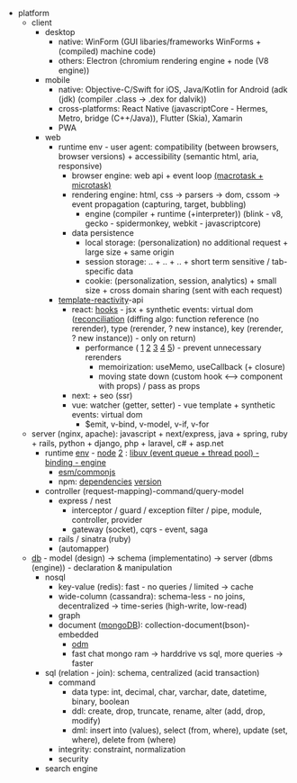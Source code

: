 - platform
	- client
		- desktop
			- native: WinForm (GUI libaries/frameworks WinForms + (compiled) machine code)
			- others: Electron (chromium rendering engine + node (V8 engine))
		- mobile 
			- native: Objective-C/Swift for iOS, Java/Kotlin for Android (adk (jdk) (compiler .class -> .dex for dalvik))
			- cross-platforms: React Native (javascriptCore - Hermes, Metro, bridge (C++/Java)), Flutter (Skia), Xamarin
			- PWA
		- web
			- runtime env - user agent: compatibility (between browsers, browser versions)  + accessibility (semantic html, aria, responsive)
				- browser engine: web api + event loop [(macrotask + microtask)](https://stackoverflow.com/questions/25915634/difference-between-microtask-and-macrotask-within-an-event-loop-context) 
				- rendering engine: html, css -> parsers -> dom, cssom -> event propagation (capturing, target, bubbling)
					- engine (compiler + runtime (+interpreter)) (blink - v8, gecko - spidermonkey, webkit - javascriptcore)
				- data persistence
					- local storage: (personalization) no additional request + large size + same origin 
					- session storage: .. + .. + .. + short term sensitive / tab-specific data
					- cookie: (personalization, session, analytics)  + small size + cross domain sharing (sent with each request)
			- [template-reactivity](https://www.youtube.com/watch?v=Oh2IEVqarHs)-api
				- react: [hooks](https://stackoverflow.com/questions/53729917/react-hooks-whats-happening-under-the-hood) - jsx + synthetic events: virtual dom ([reconciliation](https://www.youtube.com/watch?v=724nBX6jGRQ) (diffing algo: function reference (no rerender), type (rerender, ? new instance), key (rerender, ? new instance)) - only on return) 
					- performance ( [1](https://www.youtube.com/watch?v=qTDnwmMF5q8) [2](https://www.youtube.com/watch?v=So6plt0QE_M) [3](https://www.youtube.com/watch?v=gEW0Wv0DMso) [4](https://www.youtube.com/watch?v=pNaW0Md2o0g) [5](https://www.youtube.com/watch?v=huBxeruVnAM)) - prevent unnecessary rerenders
						- memoirization: useMemo, useCallback (+ closure)
						- moving state down (custom hook <--> component with props) / pass as props
				- next: + seo (ssr)
				- vue: watcher (getter, setter) - vue template + synthetic events: virtual dom
					- $emit, v-bind, v-model, v-if, v-for
	- server (nginx, apache): javascript + next/express, java + spring, ruby + rails, python + django, php + laravel, c# + asp.net
		- runtime [env](https://stackoverflow.com/questions/55690143/what-is-the-difference-between-env-local-and-env-development-local) - [node](https://www.digitalocean.com/community/tutorials/how-to-create-a-web-server-in-node-js-with-the-http-module) [2](https://stackoverflow.com/questions/52584811/javascript-not-loading-in-html-file-nodejs-http) : [libuv (event queue + thread pool) - binding -  engine](https://stackoverflow.com/questions/36766696/which-is-correct-node-js-architecture)
			- [esm/commonjs](https://www.tsmean.com/articles/learn-typescript/typescript-module-compiler-option/)
			- npm: [dependencies](https://stackoverflow.com/questions/65487385/should-i-duplicate-peerdependencies-in-dependencies-field-of-package-json) [version](https://stackoverflow.com/questions/22343224/whats-the-difference-between-tilde-and-caret-in-package-json)
		- controller (request-mapping)-command/query-model
			- express / nest
				- interceptor / guard / exception filter / pipe, module, controller, provider
				- gateway (socket), cqrs - event, saga
			- rails / sinatra (ruby)
			- (automapper)
	- [db](https://blog.bytebytego.com/p/understanding-database-types) - model (design) -> schema (implementatino) -> server (dbms (engine)) - declaration & manipulation
		- nosql
			- key-value (redis): fast - no queries / limited -> cache
			- wide-column (cassandra): schema-less - no joins, decentralized -> time-series (high-write, low-read)
			- graph
			- document ([mongoDB](https://stackoverflow.com/questions/71177942/what-is-the-difference-between-mongod-and-service-of-mongodb-run-in-windows-serv)): collection-document(bson)-embedded
				- [odm](https://qr.ae/pKAGWM)
				- fast chat mongo ram -> harddrive vs sql, more queries -> faster
		- sql (relation - join): schema, centralized (acid transaction) 
			- command
				- data type: int, decimal, char, varchar, date, datetime, binary, boolean
				- ddl: create, drop, truncate, rename, alter (add, drop, modify)
				- dml: insert into (values), select (from, where), update (set, where), delete from (where) 
			- integrity: constraint, normalization 
			- security 
		- search engine

